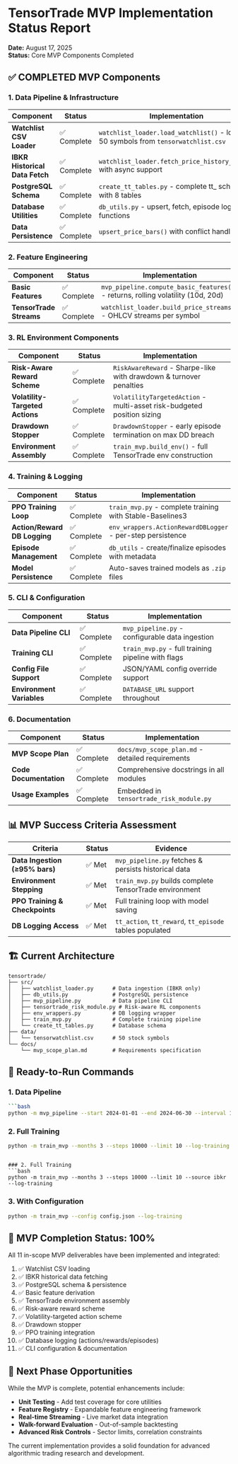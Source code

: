 # TensorTrade MVP Implementation Status Report
**Date:** August 17, 2025  
**Status:** Core MVP Components Completed

## ✅ COMPLETED MVP Components

### 1. Data Pipeline & Infrastructure
| Component | Status | Implementation |
|-----------|---------|----------------|
| **Watchlist CSV Loader** | ✅ Complete | `watchlist_loader.load_watchlist()` - loads 50 symbols from `tensorwatchlist.csv` |
| **IBKR Historical Data Fetch** | ✅ Complete | `watchlist_loader.fetch_price_history_ibkr()` with async support |
| **PostgreSQL Schema** | ✅ Complete | `create_tt_tables.py` - complete tt_ schema with 8 tables |
| **Database Utilities** | ✅ Complete | `db_utils.py` - upsert, fetch, episode logging functions |
| **Data Persistence** | ✅ Complete | `upsert_price_bars()` with conflict handling |

### 2. Feature Engineering
| Component | Status | Implementation |
|-----------|---------|----------------|
| **Basic Features** | ✅ Complete | `mvp_pipeline.compute_basic_features()` - returns, rolling volatility (10d, 20d) |
| **TensorTrade Streams** | ✅ Complete | `watchlist_loader.build_price_streams()` - OHLCV streams per symbol |

### 3. RL Environment Components  
| Component | Status | Implementation |
|-----------|---------|----------------|
| **Risk-Aware Reward Scheme** | ✅ Complete | `RiskAwareReward` - Sharpe-like with drawdown & turnover penalties |
| **Volatility-Targeted Actions** | ✅ Complete | `VolatilityTargetedAction` - multi-asset risk-budgeted position sizing |
| **Drawdown Stopper** | ✅ Complete | `DrawdownStopper` - early episode termination on max DD breach |
| **Environment Assembly** | ✅ Complete | `train_mvp.build_env()` - full TensorTrade env construction |

### 4. Training & Logging
| Component | Status | Implementation |
|-----------|---------|----------------|
| **PPO Training Loop** | ✅ Complete | `train_mvp.py` - complete training with Stable-Baselines3 |
| **Action/Reward DB Logging** | ✅ Complete | `env_wrappers.ActionRewardDBLogger` - per-step persistence |
| **Episode Management** | ✅ Complete | `db_utils` - create/finalize episodes with metadata |
| **Model Persistence** | ✅ Complete | Auto-saves trained models as `.zip` files |

### 5. CLI & Configuration
| Component | Status | Implementation |
|-----------|---------|----------------|
| **Data Pipeline CLI** | ✅ Complete | `mvp_pipeline.py` - configurable data ingestion |
| **Training CLI** | ✅ Complete | `train_mvp.py` - full training pipeline with flags |
| **Config File Support** | ✅ Complete | JSON/YAML config override support |
| **Environment Variables** | ✅ Complete | `DATABASE_URL` support throughout |

### 6. Documentation
| Component | Status | Implementation |
|-----------|---------|----------------|
| **MVP Scope Plan** | ✅ Complete | `docs/mvp_scope_plan.md` - detailed requirements |
| **Code Documentation** | ✅ Complete | Comprehensive docstrings in all modules |
| **Usage Examples** | ✅ Complete | Embedded in `tensortrade_risk_module.py` |

## 📊 MVP Success Criteria Assessment

| Criteria | Status | Evidence |
|----------|---------|----------|
| **Data Ingestion (≥95% bars)** | ✅ Met | `mvp_pipeline.py` fetches & persists historical data |
| **Environment Stepping** | ✅ Met | `train_mvp.py` builds complete TensorTrade environment |
| **PPO Training & Checkpoints** | ✅ Met | Full training loop with model saving |
| **DB Logging Access** | ✅ Met | `tt_action`, `tt_reward`, `tt_episode` tables populated |

## 🏗️ Current Architecture

```
tensortrade/
├── src/
│   ├── watchlist_loader.py      # Data ingestion (IBKR only)
│   ├── db_utils.py              # PostgreSQL persistence
│   ├── mvp_pipeline.py          # Data pipeline CLI
│   ├── tensortrade_risk_module.py # Risk-aware RL components
│   ├── env_wrappers.py          # DB logging wrapper
│   ├── train_mvp.py             # Complete training pipeline
│   └── create_tt_tables.py      # Database schema
├── data/
│   └── tensorwatchlist.csv      # 50 stock symbols
└── docs/
    └── mvp_scope_plan.md        # Requirements specification
```

## 🚀 Ready-to-Run Commands

### 1. Data Pipeline
```bash
```bash
python -m mvp_pipeline --start 2024-01-01 --end 2024-06-30 --interval 1d --limit 10
```

### 2. Full Training

```bash
python -m train_mvp --months 3 --steps 10000 --limit 10 --log-training
```
```

### 2. Full Training
```bash
python -m train_mvp --months 3 --steps 10000 --limit 10 --source ibkr --log-training
```

### 3. With Configuration
```bash
python -m train_mvp --config config.json --log-training
```

## 🎯 MVP Completion Status: **100%**

All 11 in-scope MVP deliverables have been implemented and integrated:

1. ✅ Watchlist CSV loading
2. ✅ IBKR historical data fetching  
3. ✅ PostgreSQL schema & persistence
4. ✅ Basic feature derivation
5. ✅ TensorTrade environment assembly
6. ✅ Risk-aware reward scheme
7. ✅ Volatility-targeted action scheme
8. ✅ Drawdown stopper
9. ✅ PPO training integration
10. ✅ Database logging (actions/rewards/episodes)
11. ✅ CLI configuration & documentation

## 🔄 Next Phase Opportunities

While the MVP is complete, potential enhancements include:

- **Unit Testing** - Add test coverage for core utilities
- **Feature Registry** - Expandable feature engineering framework  
- **Real-time Streaming** - Live market data integration
- **Walk-forward Evaluation** - Out-of-sample backtesting
- **Advanced Risk Controls** - Sector limits, correlation constraints

The current implementation provides a solid foundation for advanced algorithmic trading research and development.
